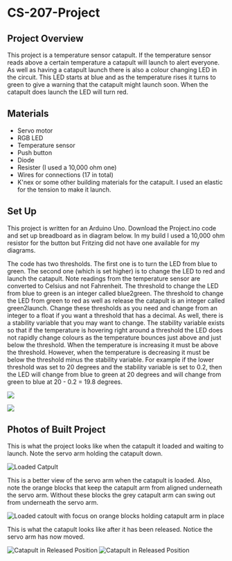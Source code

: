 # CS-207-Project

## Project Overview
This project is a temperature sensor catapult. If the temperature sensor reads above a certain temperature a catapult will launch to alert everyone. 
As well as having a catapult launch there is also a colour changing LED in the circuit. This LED starts at blue and as the temperature rises it turns to green to give a warning that the catapult might launch soon. When the catapult does launch the LED will turn red. 

## Materials 
- Servo motor 
- RGB LED 
- Temperature sensor
- Push button 
- Diode
- Resister (I used a 10,000 ohm one)
- Wires for connections (17 in total)
- K'nex or some other building materials for the catapult. I used an elastic for the tension to make it launch. 

## Set Up 

This project is written for an Arduino Uno. Download the Project.ino code and set up breadboard as in diagram below.
In my build I used a 10,000 ohm resistor for the button but Fritzing did not have one available for my diagrams. 

The code has two thresholds. The first one is to turn the LED from blue to green. The second one (which is set higher) is to change the LED to red and launch the catapult. Note readings from the temperature sensor are converted to Celsius and not Fahrenheit. 
  The threshold to change the LED from blue to green is an integer called blue2green. 
  The threshold to change the LED from green to red as well as release the catapult is an integer called green2launch. 
Change these thresholds as you need and change from an integer to a float if you want a threshold that has a decimal. 
As well, there is a stability variable that you may want to change. The stability variable exists so that if the temperature is hovering right around a threshold the LED does not rapidly change colours as the temperature bounces just above and just below the threshold. When the temperature is increasing it must be above the threshold. However, when the temperature is decreasing it must be below the threshold minus the stability variable. For example if the lower threshold was set to 20 degrees and the stability variable is set to 0.2, then the LED will change from blue to green at 20 degrees and will change from green to blue at 20 - 0.2 = 19.8 degrees. 

![](Schematic.jpg)

![](Breadboard.jpg)

## Photos of Built Project 

This is what the project looks like when the catapult it loaded and waiting to launch. Note the servo arm holding the catapult down. 


![Loaded Catpult](Loaded.jpg)

This is a better view of the servo arm when the catapult is loaded. Also, note the orange blocks that keep the catapult arm from aligned underneath the servo arm. Without these blocks the grey catapult arm can swing out from underneath the servo arm. 


![Loaded catoult with focus on orange blocks holding catapult arm in place](ServoLoadedPosition.jpg)

This is what the catapult looks like after it has been released. Notice the servo arm has now moved. 

![Catapult in Released Position](ReleasedPosition.jpg)
![Catapult in Released Position](ServoReleasedPosition.jpg)
